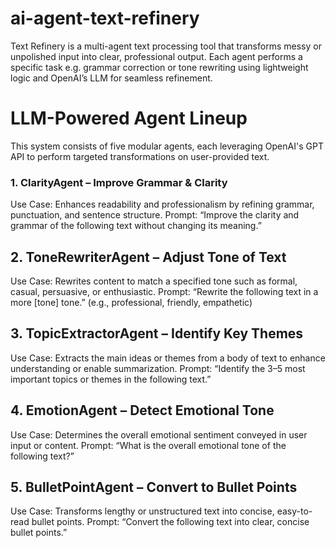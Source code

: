# ai-agent-text-refinery
Text Refinery is a multi-agent text processing tool that transforms messy or unpolished input into clear, professional output. Each agent performs a specific task e.g. grammar correction or tone rewriting using lightweight logic and OpenAI’s LLM for seamless refinement.

# LLM-Powered Agent Lineup
This system consists of five modular agents, each leveraging OpenAI's GPT API to perform targeted transformations on user-provided text.

### 1. ClarityAgent – Improve Grammar & Clarity
Use Case: Enhances readability and professionalism by refining grammar, punctuation, and sentence structure.
Prompt:
“Improve the clarity and grammar of the following text without changing its meaning.”

## 2. ToneRewriterAgent – Adjust Tone of Text
Use Case: Rewrites content to match a specified tone such as formal, casual, persuasive, or enthusiastic.
Prompt:
“Rewrite the following text in a more [tone] tone.”
(e.g., professional, friendly, empathetic)

## 3. TopicExtractorAgent – Identify Key Themes
Use Case: Extracts the main ideas or themes from a body of text to enhance understanding or enable summarization.
Prompt:
“Identify the 3–5 most important topics or themes in the following text.”

## 4. EmotionAgent – Detect Emotional Tone
Use Case: Determines the overall emotional sentiment conveyed in user input or content.
Prompt:
“What is the overall emotional tone of the following text?”

## 5. BulletPointAgent – Convert to Bullet Points
Use Case: Transforms lengthy or unstructured text into concise, easy-to-read bullet points.
Prompt:
“Convert the following text into clear, concise bullet points.”
